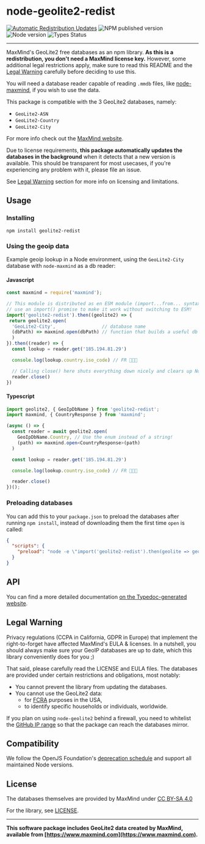 # node-geolite2-redist

[![Automatic Redistribution Updates](https://github.com/GitSquared/node-geolite2-redist/workflows/Databases%20Updater/badge.svg?branch=master&event=schedule)](https://github.com/GitSquared/node-geolite2-redist/actions?query=workflow%3A%22Databases+Updater%22) ![NPM published version](https://badgen.net/npm/v/geolite2-redist) ![Node version](https://badgen.net/npm/node/geolite2-redist) ![Types Status](https://badgen.net/npm/types/geolite2-redist)

---

MaxMind's GeoLite2 free databases as an npm library. **As this is a redistribution, you don't need a MaxMind license key.** However, some additional legal restrictions apply, make sure to read this README and the [Legal Warning](#legal-warning) carefully before deciding to use this.

You will need a database reader capable of reading `.mmdb` files, like [node-maxmind](https://www.npmjs.com/package/maxmind), if you wish to use the data.

This package is compatible with the 3 GeoLite2 databases, namely:
 - `GeoLite2-ASN`
 - `GeoLite2-Country`
 - `GeoLite2-City`

For more info check out the [MaxMind website](https://dev.maxmind.com/geoip/geolite2-free-geolocation-data).

Due to license requirements, **this package automatically updates the databases in the background** when it detects that a new version is available. This should be transparent for most usecases, if you're experiencing any problem with it, please file an issue.

See [Legal Warning](#legal-warning) section for more info on licensing and limitations.

## Usage

### Installing

`npm install geolite2-redist`

### Using the geoip data

Example geoip lookup in a Node environment, using the `GeoLite2-City` database with `node-maxmind` as a db reader:

#### Javascript

```javascript
const maxmind = require('maxmind');

// This module is distributed as en ESM module (import...from... syntax), but you can
// use an import() promise to make it work without switching to ESM!
import('geolite2-redist').then((geolite2) => {
 return geolite2.open(
  'GeoLite2-City',                 // database name
  (dbPath) => maxmind.open(dbPath) // function that builds a useful db reader
  )
}).then((reader) => {
  const lookup = reader.get('185.194.81.29')

  console.log(lookup.country.iso_code) // FR 🥖🇫🇷

  // Calling close() here shuts everything down nicely and clears up Node's event loop.
  reader.close()
})
```

#### Typescript

```typescript
import geolite2, { GeoIpDbName } from 'geolite2-redist';
import maxmind, { CountryResponse } from 'maxmind';

(async () => {
  const reader = await geolite2.open(
    GeoIpDbName.Country, // Use the enum instead of a string!
    (path) => maxmind.open<CountryResponse>(path)
  )

  const lookup = reader.get('185.194.81.29')

  console.log(lookup.country.iso_code) // FR 🥖🇫🇷

  reader.close()
})();
```

### Preloading databases

You can add this to your `package.json` to preload the databases after running `npm install`, instead of downloading them the first time `open` is called:

```json
{
  "scripts": {
    "preload": "node -e \"import('geolite2-redist').then(geolite => geolite.downloadDbs())\""
  }
}
```

## API

You can find a more detailed documentation [on the Typedoc-generated website](https://gitsquared.github.io/node-geolite2-redist/modules.html).

## Legal Warning

Privacy regulations (CCPA in California, GDPR in Europe) that implement the right-to-forget have affected MaxMind's EULA & licenses.
In a nutshell, you should always make sure your GeoIP databases are up to date, which this library conveniently does for you ;)

That said, please carefully read the LICENSE and EULA files. The databases are provided under certain restrictions and obligations, most notably:
 - You cannot prevent the library from updating the databases.
 - You cannot use the GeoLite2 data:
   - for [FCRA](https://www.ftc.gov/enforcement/statutes/fair-credit-reporting-act) purposes in the USA,
   - to identify specific households or individuals, worldwide.

If you plan on using `node-geolite2` behind a firewall, you need to whitelist the [GitHub IP range](https://docs.github.com/en/authentication/keeping-your-account-and-data-secure/about-githubs-ip-addresses) so that the package can reach the databases mirror.

## Compatibility

We follow the OpenJS Foundation's [deprecation schedule](https://nodejs.org/en/about/releases/) and support all maintained Node versions.

## License

The databases themselves are provided by MaxMind under [CC BY-SA 4.0](https://creativecommons.org/licenses/by-sa/4.0/)

For the library, see [LICENSE](https://github.com/GitSquared/node-geolite2-redist/blob/master/LICENSE).

---

**This software package includes GeoLite2 data created by MaxMind, available from [https://www.maxmind.com](https://www.maxmind.com).**
